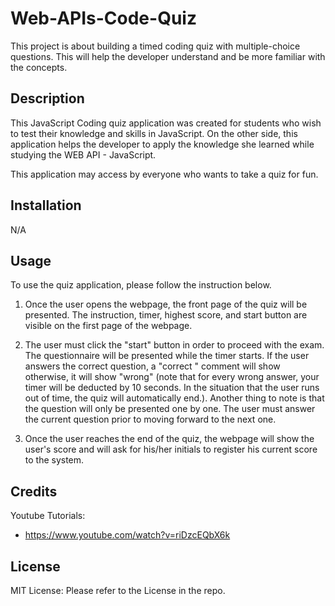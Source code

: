 # Web-APIs-Code-Quiz

This project is about building a timed coding quiz with multiple-choice questions. This will help the developer understand and be more familiar with the concepts.

## Description

This JavaScript Coding quiz application was created for students who wish to test their knowledge and skills in JavaScript. On the other side, this application helps the developer to apply the knowledge she learned while studying the WEB API - JavaScript.

This application may access by everyone who wants to take a quiz for fun.


## Installation

N/A

## Usage

To use the quiz application, please follow the instruction below.

1. Once the user opens the webpage, the front page of the quiz will be presented. The instruction, timer, highest score, and start button are visible on the first page of the webpage.


2. The user must click the "start" button in order to proceed with the exam. The questionnaire will be presented while the timer starts. If the user answers the correct question, a "correct " comment will show otherwise, it will show "wrong" (note that for every wrong answer, your timer will be deducted by 10 seconds. In the situation that the user runs out of time, the quiz will automatically end.). Another thing to note is that the question will only be presented one by one. The user must answer the current question prior to moving forward to the next one.


3. Once the user reaches the end of the quiz, the webpage will show the user's score and will ask for his/her initials to register his current score to the system.

## Credits

Youtube Tutorials:

- https://www.youtube.com/watch?v=riDzcEQbX6k

## License

MIT License: Please refer to the License in the repo.
